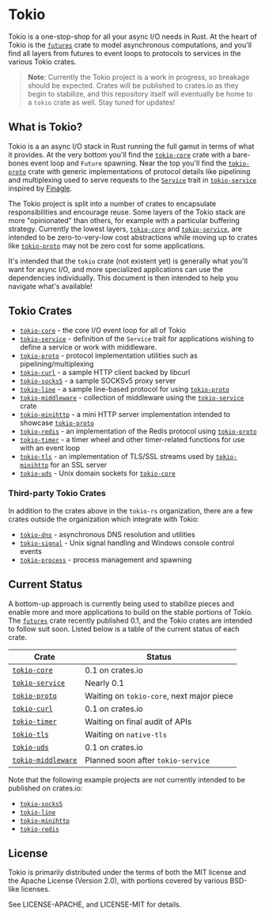 # Tokio

Tokio is a one-stop-shop for all your async I/O needs in Rust. At the heart of
Tokio is the [`futures`] crate to model asynchronous computations, and you'll
find all layers from futures to event loops to protocols to services in the
various Tokio crates.

> **Note**: Currently the Tokio project is a work in progress, so breakage
>           should be expected. Crates will be published to crates.io as they
>           begin to stabilize, and this repository itself will eventually be
>           home to a `tokio` crate as well. Stay tuned for updates!

## What is Tokio?

Tokio is a an async I/O stack in Rust running the full gamut in terms of what it
provides. At the very bottom you'll find the [`tokio-core`] crate with a
bare-bones event loop and `Future` spawning. Near the top you'll find the
[`tokio-proto`] crate with generic implementations of protocol details like
pipelining and multiplexing used to serve requests to the [`Service`] trait in
[`tokio-service`] inspired by [Finagle].

[Finagle]: https://twitter.github.io/finagle/

The Tokio project is split into a number of crates to encapsulate
responsibilities and encourage reuse. Some layers of the Tokio stack are more
"opinionated" than others, for example with a particular buffering strategy.
Currently the lowest layers, [`tokio-core`] and [`tokio-service`], are intended
to be zero-to-very-low cost abstractions while moving up to crates like
[`tokio-proto`] may not be zero cost for some applications.

It's intended that the `tokio` crate (not existent yet) is generally what you'll
want for async I/O, and more specialized applications can use the dependencies
individually. This document is then intended to help you navigate what's
available!

## Tokio Crates

* [`tokio-core`] - the core I/O event loop for all of Tokio
* [`tokio-service`] - definition of the `Service` trait for applications wishing
  to define a service or work with middleware.
* [`tokio-proto`] - protocol implementation utilities such as
  pipelining/multiplexing
* [`tokio-curl`] - a sample HTTP client backed by libcurl
* [`tokio-socks5`] - a sample SOCKSv5 proxy server
* [`tokio-line`] - a sample line-based protocol for using [`tokio-proto`]
* [`tokio-middleware`] - collection of middleware using the [`tokio-service`] crate
* [`tokio-minihttp`] - a mini HTTP server implementation intended to showcase
  [`tokio-proto`]
* [`tokio-redis`] - an implementation of the Redis protocol using
  [`tokio-proto`]
* [`tokio-timer`] - a timer wheel and other timer-related functions for use with
  an event loop
* [`tokio-tls`] - an implementation of TLS/SSL streams used by
  [`tokio-minihttp`] for an SSL server
* [`tokio-uds`] - Unix domain sockets for [`tokio-core`]

### Third-party Tokio Crates

In addition to the crates above in the `tokio-rs` organization, there are a few
crates outside the organization which integrate with Tokio:

* [`tokio-dns`] - asynchronous DNS resolution and utilities
* [`tokio-signal`] - Unix signal handling and Windows console control events
* [`tokio-process`] - process management and spawning

## Current Status

A bottom-up approach is currently being used to stabilize pieces and enable more
and more applications to build on the stable portions of Tokio. The [`futures`]
crate recently published 0.1, and the Tokio crates are intended to follow suit
soon. Listed below is a table of the current status of each crate.

|  Crate               |   Status |
|----------------------|----------|
| [`tokio-core`]       | 0.1 on crates.io |
| [`tokio-service`]    | Nearly 0.1 |
| [`tokio-proto`]      | Waiting on `tokio-core`, next major piece |
| [`tokio-curl`]       | 0.1 on crates.io |
| [`tokio-timer`]      | Waiting on final audit of APIs |
| [`tokio-tls`]        | Waiting on `native-tls` |
| [`tokio-uds`]        | 0.1 on crates.io |
| [`tokio-middleware`] | Planned soon after `tokio-service` |

Note that the following example projects are not currently intended to be
published on crates.io:

* [`tokio-socks5`]
* [`tokio-line`]
* [`tokio-minihttp`]
* [`tokio-redis`]

## License

Tokio is primarily distributed under the terms of both the MIT license
and the Apache License (Version 2.0), with portions covered by various
BSD-like licenses.

See LICENSE-APACHE, and LICENSE-MIT for details.

[`tokio-core`]: https://github.com/tokio-rs/tokio-core
[`tokio-curl`]: https://github.com/tokio-rs/tokio-curl
[`tokio-dns`]: https://github.com/sbstp/tokio-dns
[`tokio-line`]: https://github.com/tokio-rs/tokio-line
[`tokio-middleware`]: https://github.com/tokio-rs/tokio-middleware
[`tokio-minihttp`]: https://github.com/tokio-rs/tokio-minihttp
[`tokio-process`]: https://github.com/alexcrichton/tokio-process
[`tokio-proto`]: https://github.com/tokio-rs/tokio-proto
[`tokio-redis`]: https://github.com/tokio-rs/tokio-redis
[`tokio-service`]: https://github.com/tokio-rs/tokio-service
[`tokio-signal`]: https://github.com/alexcrichton/tokio-signal
[`tokio-socks5`]: https://github.com/tokio-rs/tokio-socks5
[`tokio-timer`]: https://github.com/tokio-rs/tokio-timer
[`tokio-tls`]: https://github.com/tokio-rs/tokio-tls
[`tokio-uds`]: https://github.com/tokio-rs/tokio-uds
[`futures`]: https://github.com/alexcrichton/futures-rs
[`native-tls`]: https://github.com/sfackler/rust-native-tls
[`Service`]: https://tokio-rs.github.io/tokio-service/tokio_service/trait.Service.html
